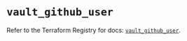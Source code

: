 # `vault_github_user`

Refer to the Terraform Registry for docs: [`vault_github_user`](https://registry.terraform.io/providers/hashicorp/vault/5.3.0/docs/resources/github_user).
